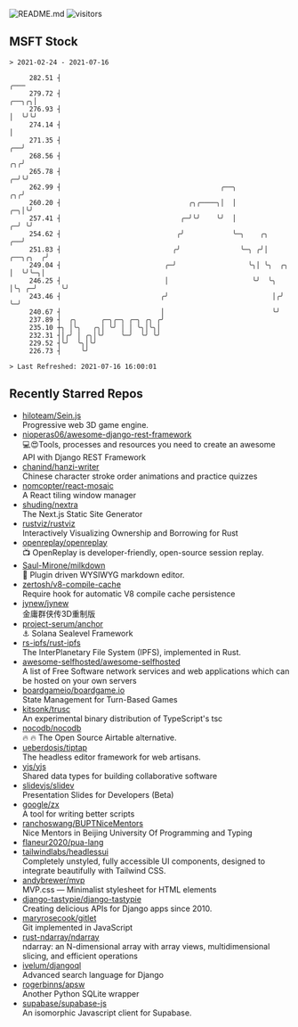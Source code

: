 ![README.md](https://github.com/Gerhut/Gerhut/workflows/README.md/badge.svg)
![visitors](https://visitors.vercel.app/Gerhut/Gerhut?token=8cf69d1f6813d272ef062726b6070c9be4ff72038cfe5a7ded7384a8da65d866)

## MSFT Stock

```
> 2021-02-24 - 2021-07-16

     282.51 ┤                                                                                               ╭─── 
     279.72 ┤                                                                                         ╭──╮╭╮│    
     276.93 ┤                                                                                         │  ╰╯╰╯    
     274.14 ┤                                                                                         │          
     271.35 ┤                                                                                      ╭──╯          
     268.56 ┤                                                                                   ╭╮╭╯             
     265.78 ┤                                                                                 ╭─╯╰╯              
     262.99 ┤                                        ╭──╮                                  ╭╮╭╯                  
     260.20 ┤                                ╭╮╭────╮│  │                               ╭─╮│╰╯                   
     257.41 ┤                              ╭─╯╰╯    ╰╯  │                             ╭─╯ ╰╯                     
     254.62 ┤                             ╭╯            ╰─╮    ╭╮                  ╭──╯                          
     251.83 ┤                            ╭╯               ╰─╮ ╭╯│         ╭──╮╭╮  ╭╯                             
     249.04 ┤                          ╭─╯                  ╰╮│ ╰╮  ╭╮    │  ╰╯╰─╮│                              
     246.25 ┤                          │                     ╰╯  ╰╮ │╰╮ ╭─╯      ╰╯                              
     243.46 ┤                         ╭╯                          │╭╯ ╰─╯                                        
     240.67 ┤                         │                           ╰╯                                             
     237.89 ┤  ╭╮      ╭─╮╭─╮ ╭─╮ ╭╮ ╭╯                                                                          
     235.10 ┼╮ │╰╮   ╭╮│ ╰╯ │ │ ╰╮│╰╮│                                                                           
     232.31 ┤│╭╯ │ ╭╮│╰╯    ╰─╯  ╰╯ ╰╯                                                                           
     229.52 ┤╰╯  ╰╮│╰╯                                                                                           
     226.73 ┤     ╰╯                                                                                             

> Last Refreshed: 2021-07-16 16:00:01
```

## Recently Starred Repos

- [hiloteam/Sein.js](https://github.com/hiloteam/Sein.js)  
  Progressive web 3D game engine.
- [nioperas06/awesome-django-rest-framework](https://github.com/nioperas06/awesome-django-rest-framework)  
   💻😍Tools, processes and resources you need to create an awesome API with Django REST Framework
- [chanind/hanzi-writer](https://github.com/chanind/hanzi-writer)  
  Chinese character stroke order animations and practice quizzes
- [nomcopter/react-mosaic](https://github.com/nomcopter/react-mosaic)  
  A React tiling window manager
- [shuding/nextra](https://github.com/shuding/nextra)  
  The Next.js Static Site Generator
- [rustviz/rustviz](https://github.com/rustviz/rustviz)  
  Interactively Visualizing Ownership and Borrowing for Rust
- [openreplay/openreplay](https://github.com/openreplay/openreplay)  
  :tv: OpenReplay is developer-friendly, open-source session replay.
- [Saul-Mirone/milkdown](https://github.com/Saul-Mirone/milkdown)  
  🍼 Plugin driven WYSIWYG  markdown editor.
- [zertosh/v8-compile-cache](https://github.com/zertosh/v8-compile-cache)  
  Require hook for automatic V8 compile cache persistence
- [jynew/jynew](https://github.com/jynew/jynew)  
  金庸群侠传3D重制版
- [project-serum/anchor](https://github.com/project-serum/anchor)  
  ⚓ Solana Sealevel Framework
- [rs-ipfs/rust-ipfs](https://github.com/rs-ipfs/rust-ipfs)  
  The InterPlanetary File System (IPFS), implemented in Rust.
- [awesome-selfhosted/awesome-selfhosted](https://github.com/awesome-selfhosted/awesome-selfhosted)  
  A list of Free Software network services and web applications which can be hosted on your own servers
- [boardgameio/boardgame.io](https://github.com/boardgameio/boardgame.io)  
  State Management for Turn-Based Games
- [kitsonk/trusc](https://github.com/kitsonk/trusc)  
  An experimental binary distribution of TypeScript's tsc
- [nocodb/nocodb](https://github.com/nocodb/nocodb)  
  🔥 🔥  The Open Source Airtable alternative. 
- [ueberdosis/tiptap](https://github.com/ueberdosis/tiptap)  
  The headless editor framework for web artisans.
- [yjs/yjs](https://github.com/yjs/yjs)  
  Shared data types for building collaborative software
- [slidevjs/slidev](https://github.com/slidevjs/slidev)  
  Presentation Slides for Developers (Beta)
- [google/zx](https://github.com/google/zx)  
  A tool for writing better scripts
- [ranchoswang/BUPTNiceMentors](https://github.com/ranchoswang/BUPTNiceMentors)  
  Nice Mentors in Beijing University Of Programming and Typing 
- [flaneur2020/pua-lang](https://github.com/flaneur2020/pua-lang)  
- [tailwindlabs/headlessui](https://github.com/tailwindlabs/headlessui)  
  Completely unstyled, fully accessible UI components, designed to integrate beautifully with Tailwind CSS.
- [andybrewer/mvp](https://github.com/andybrewer/mvp)  
  MVP.css — Minimalist stylesheet for HTML elements
- [django-tastypie/django-tastypie](https://github.com/django-tastypie/django-tastypie)  
  Creating delicious APIs for Django apps since 2010.
- [maryrosecook/gitlet](https://github.com/maryrosecook/gitlet)  
  Git implemented in JavaScript
- [rust-ndarray/ndarray](https://github.com/rust-ndarray/ndarray)  
  ndarray: an N-dimensional array with array views, multidimensional slicing, and efficient operations
- [ivelum/djangoql](https://github.com/ivelum/djangoql)  
  Advanced search language for Django
- [rogerbinns/apsw](https://github.com/rogerbinns/apsw)  
  Another Python SQLite wrapper
- [supabase/supabase-js](https://github.com/supabase/supabase-js)  
  An isomorphic Javascript client for Supabase.
